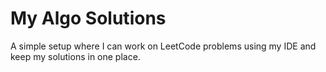 # My Algo Solutions

A simple setup where I can work on LeetCode problems using my IDE and keep my solutions in one place.
